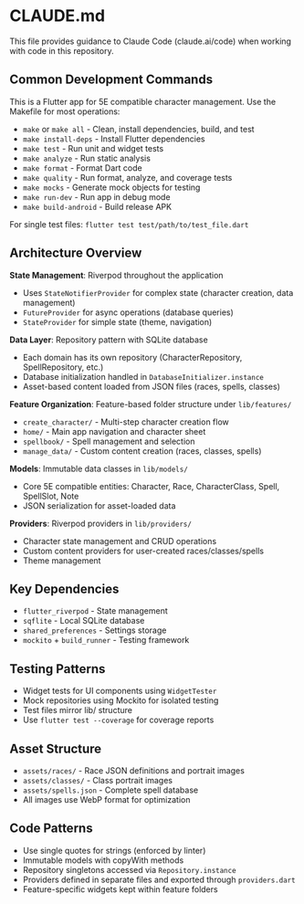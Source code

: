 # CLAUDE.md

This file provides guidance to Claude Code (claude.ai/code) when working with code in this repository.

## Common Development Commands

This is a Flutter app for 5E compatible character management. Use the Makefile for most operations:

- `make` or `make all` - Clean, install dependencies, build, and test
- `make install-deps` - Install Flutter dependencies
- `make test` - Run unit and widget tests
- `make analyze` - Run static analysis
- `make format` - Format Dart code
- `make quality` - Run format, analyze, and coverage tests
- `make mocks` - Generate mock objects for testing
- `make run-dev` - Run app in debug mode
- `make build-android` - Build release APK

For single test files: `flutter test test/path/to/test_file.dart`

## Architecture Overview

**State Management**: Riverpod throughout the application
- Uses `StateNotifierProvider` for complex state (character creation, data management)
- `FutureProvider` for async operations (database queries)
- `StateProvider` for simple state (theme, navigation)

**Data Layer**: Repository pattern with SQLite database
- Each domain has its own repository (CharacterRepository, SpellRepository, etc.)
- Database initialization handled in `DatabaseInitializer.instance`
- Asset-based content loaded from JSON files (races, spells, classes)

**Feature Organization**: Feature-based folder structure under `lib/features/`
- `create_character/` - Multi-step character creation flow
- `home/` - Main app navigation and character sheet
- `spellbook/` - Spell management and selection
- `manage_data/` - Custom content creation (races, classes, spells)

**Models**: Immutable data classes in `lib/models/`
- Core 5E compatible entities: Character, Race, CharacterClass, Spell, SpellSlot, Note
- JSON serialization for asset-loaded data

**Providers**: Riverpod providers in `lib/providers/`
- Character state management and CRUD operations
- Custom content providers for user-created races/classes/spells
- Theme management

## Key Dependencies

- `flutter_riverpod` - State management
- `sqflite` - Local SQLite database
- `shared_preferences` - Settings storage
- `mockito` + `build_runner` - Testing framework

## Testing Patterns

- Widget tests for UI components using `WidgetTester`
- Mock repositories using Mockito for isolated testing
- Test files mirror lib/ structure
- Use `flutter test --coverage` for coverage reports

## Asset Structure

- `assets/races/` - Race JSON definitions and portrait images
- `assets/classes/` - Class portrait images  
- `assets/spells.json` - Complete spell database
- All images use WebP format for optimization

## Code Patterns

- Use single quotes for strings (enforced by linter)
- Immutable models with copyWith methods
- Repository singletons accessed via `Repository.instance`
- Providers defined in separate files and exported through `providers.dart`
- Feature-specific widgets kept within feature folders